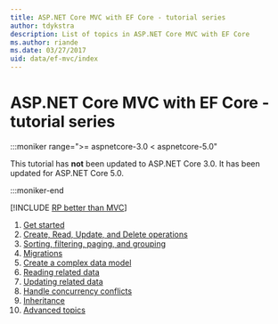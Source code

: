```yaml
---
title: ASP.NET Core MVC with EF Core - tutorial series
author: tdykstra
description: List of topics in ASP.NET Core MVC with EF Core
ms.author: riande
ms.date: 03/27/2017
uid: data/ef-mvc/index
---
```

# ASP.NET Core MVC with EF Core - tutorial series

:::moniker range=">= aspnetcore-3.0 < aspnetcore-5.0"

This tutorial has **not** been updated to ASP.NET Core 3.0. It has been updated for ASP.NET Core 5.0.

:::moniker-end

[!INCLUDE [RP better than MVC](../../includes/RP-EF/rp-over-mvc.md)]

1. [Get started](xref:data/ef-mvc/intro)
1. [Create, Read, Update, and Delete operations](xref:data/ef-mvc/crud)
1. [Sorting, filtering, paging, and grouping](xref:data/ef-mvc/sort-filter-page)
1. [Migrations](xref:data/ef-mvc/migrations)
1. [Create a complex data model](xref:data/ef-mvc/complex-data-model)
1. [Reading related data](xref:data/ef-mvc/read-related-data)
1. [Updating related data](xref:data/ef-mvc/update-related-data)
1. [Handle concurrency conflicts](xref:data/ef-mvc/concurrency)
1. [Inheritance](xref:data/ef-mvc/inheritance)
1. [Advanced topics](xref:data/ef-mvc/advanced)
